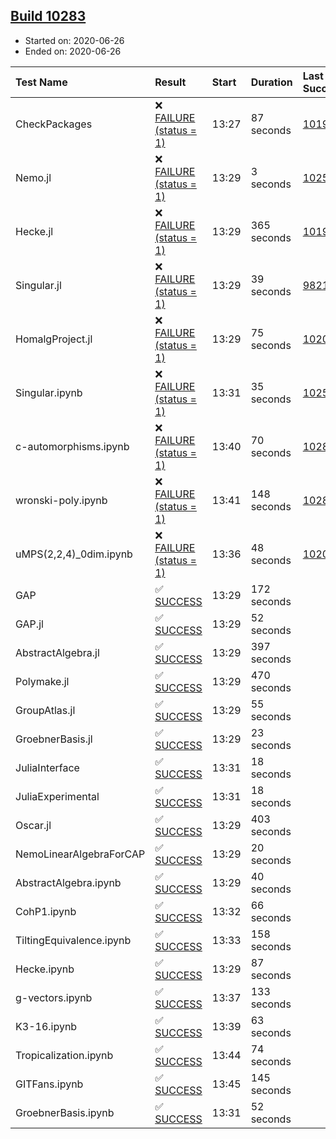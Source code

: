 ## [Build 10283](https://oscarci.mathematik.uni-kl.de/job/oscar/10283/)

* Started on: 2020-06-26
* Ended on: 2020-06-26

| Test Name    | Result | Start | Duration | Last Success | First Failure |
|:-------------|:-------|:------|:---------|:-------------|:--------------|
| CheckPackages | ❌ [FAILURE (status = 1)](https://oscarci.mathematik.uni-kl.de/job/oscar/10283/artifact/logs/build-10283/CheckPackages.log) | 13:27 | 87 seconds | [10197](https://oscarci.mathematik.uni-kl.de/job/oscar/10197/) | [10198](https://oscarci.mathematik.uni-kl.de/job/oscar/10198/) |
| Nemo.jl | ❌ [FAILURE (status = 1)](https://oscarci.mathematik.uni-kl.de/job/oscar/10283/artifact/logs/build-10283/Nemo.jl.log) | 13:29 | 3 seconds | [10252](https://oscarci.mathematik.uni-kl.de/job/oscar/10252/) | [10253](https://oscarci.mathematik.uni-kl.de/job/oscar/10253/) |
| Hecke.jl | ❌ [FAILURE (status = 1)](https://oscarci.mathematik.uni-kl.de/job/oscar/10283/artifact/logs/build-10283/Hecke.jl.log) | 13:29 | 365 seconds | [10197](https://oscarci.mathematik.uni-kl.de/job/oscar/10197/) | [10198](https://oscarci.mathematik.uni-kl.de/job/oscar/10198/) |
| Singular.jl | ❌ [FAILURE (status = 1)](https://oscarci.mathematik.uni-kl.de/job/oscar/10283/artifact/logs/build-10283/Singular.jl.log) | 13:29 | 39 seconds | [9821](https://oscarci.mathematik.uni-kl.de/job/oscar/9821/) | [9822](https://oscarci.mathematik.uni-kl.de/job/oscar/9822/) |
| HomalgProject.jl | ❌ [FAILURE (status = 1)](https://oscarci.mathematik.uni-kl.de/job/oscar/10283/artifact/logs/build-10283/HomalgProject.jl.log) | 13:29 | 75 seconds | [10209](https://oscarci.mathematik.uni-kl.de/job/oscar/10209/) | [10210](https://oscarci.mathematik.uni-kl.de/job/oscar/10210/) |
| Singular.ipynb | ❌ [FAILURE (status = 1)](https://oscarci.mathematik.uni-kl.de/job/oscar/10283/artifact/logs/build-10283/Singular.ipynb.log) | 13:31 | 35 seconds | [10252](https://oscarci.mathematik.uni-kl.de/job/oscar/10252/) | [10253](https://oscarci.mathematik.uni-kl.de/job/oscar/10253/) |
| c-automorphisms.ipynb | ❌ [FAILURE (status = 1)](https://oscarci.mathematik.uni-kl.de/job/oscar/10283/artifact/logs/build-10283/c-automorphisms.ipynb.log) | 13:40 | 70 seconds | [10282](https://oscarci.mathematik.uni-kl.de/job/oscar/10282/) | [10283](https://oscarci.mathematik.uni-kl.de/job/oscar/10283/) |
| wronski-poly.ipynb | ❌ [FAILURE (status = 1)](https://oscarci.mathematik.uni-kl.de/job/oscar/10283/artifact/logs/build-10283/wronski-poly.ipynb.log) | 13:41 | 148 seconds | [10280](https://oscarci.mathematik.uni-kl.de/job/oscar/10280/) | [10281](https://oscarci.mathematik.uni-kl.de/job/oscar/10281/) |
| uMPS(2,2,4)_0dim.ipynb | ❌ [FAILURE (status = 1)](https://oscarci.mathematik.uni-kl.de/job/oscar/10283/artifact/logs/build-10283/uMPS-2-2-4-_0dim.ipynb.log) | 13:36 | 48 seconds | [10209](https://oscarci.mathematik.uni-kl.de/job/oscar/10209/) | [10210](https://oscarci.mathematik.uni-kl.de/job/oscar/10210/) |
| GAP | ✅ [SUCCESS](https://oscarci.mathematik.uni-kl.de/job/oscar/10283/artifact/logs/build-10283/GAP.log) | 13:29 | 172 seconds |  |  |
| GAP.jl | ✅ [SUCCESS](https://oscarci.mathematik.uni-kl.de/job/oscar/10283/artifact/logs/build-10283/GAP.jl.log) | 13:29 | 52 seconds |  |  |
| AbstractAlgebra.jl | ✅ [SUCCESS](https://oscarci.mathematik.uni-kl.de/job/oscar/10283/artifact/logs/build-10283/AbstractAlgebra.jl.log) | 13:29 | 397 seconds |  |  |
| Polymake.jl | ✅ [SUCCESS](https://oscarci.mathematik.uni-kl.de/job/oscar/10283/artifact/logs/build-10283/Polymake.jl.log) | 13:29 | 470 seconds |  |  |
| GroupAtlas.jl | ✅ [SUCCESS](https://oscarci.mathematik.uni-kl.de/job/oscar/10283/artifact/logs/build-10283/GroupAtlas.jl.log) | 13:29 | 55 seconds |  |  |
| GroebnerBasis.jl | ✅ [SUCCESS](https://oscarci.mathematik.uni-kl.de/job/oscar/10283/artifact/logs/build-10283/GroebnerBasis.jl.log) | 13:29 | 23 seconds |  |  |
| JuliaInterface | ✅ [SUCCESS](https://oscarci.mathematik.uni-kl.de/job/oscar/10283/artifact/logs/build-10283/JuliaInterface.log) | 13:31 | 18 seconds |  |  |
| JuliaExperimental | ✅ [SUCCESS](https://oscarci.mathematik.uni-kl.de/job/oscar/10283/artifact/logs/build-10283/JuliaExperimental.log) | 13:31 | 18 seconds |  |  |
| Oscar.jl | ✅ [SUCCESS](https://oscarci.mathematik.uni-kl.de/job/oscar/10283/artifact/logs/build-10283/Oscar.jl.log) | 13:29 | 403 seconds |  |  |
| NemoLinearAlgebraForCAP | ✅ [SUCCESS](https://oscarci.mathematik.uni-kl.de/job/oscar/10283/artifact/logs/build-10283/NemoLinearAlgebraForCAP.log) | 13:29 | 20 seconds |  |  |
| AbstractAlgebra.ipynb | ✅ [SUCCESS](https://oscarci.mathematik.uni-kl.de/job/oscar/10283/artifact/logs/build-10283/AbstractAlgebra.ipynb.log) | 13:29 | 40 seconds |  |  |
| CohP1.ipynb | ✅ [SUCCESS](https://oscarci.mathematik.uni-kl.de/job/oscar/10283/artifact/logs/build-10283/CohP1.ipynb.log) | 13:32 | 66 seconds |  |  |
| TiltingEquivalence.ipynb | ✅ [SUCCESS](https://oscarci.mathematik.uni-kl.de/job/oscar/10283/artifact/logs/build-10283/TiltingEquivalence.ipynb.log) | 13:33 | 158 seconds |  |  |
| Hecke.ipynb | ✅ [SUCCESS](https://oscarci.mathematik.uni-kl.de/job/oscar/10283/artifact/logs/build-10283/Hecke.ipynb.log) | 13:29 | 87 seconds |  |  |
| g-vectors.ipynb | ✅ [SUCCESS](https://oscarci.mathematik.uni-kl.de/job/oscar/10283/artifact/logs/build-10283/g-vectors.ipynb.log) | 13:37 | 133 seconds |  |  |
| K3-16.ipynb | ✅ [SUCCESS](https://oscarci.mathematik.uni-kl.de/job/oscar/10283/artifact/logs/build-10283/K3-16.ipynb.log) | 13:39 | 63 seconds |  |  |
| Tropicalization.ipynb | ✅ [SUCCESS](https://oscarci.mathematik.uni-kl.de/job/oscar/10283/artifact/logs/build-10283/Tropicalization.ipynb.log) | 13:44 | 74 seconds |  |  |
| GITFans.ipynb | ✅ [SUCCESS](https://oscarci.mathematik.uni-kl.de/job/oscar/10283/artifact/logs/build-10283/GITFans.ipynb.log) | 13:45 | 145 seconds |  |  |
| GroebnerBasis.ipynb | ✅ [SUCCESS](https://oscarci.mathematik.uni-kl.de/job/oscar/10283/artifact/logs/build-10283/GroebnerBasis.ipynb.log) | 13:31 | 52 seconds |  |  |
